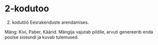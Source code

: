 # 2-kodutoo

2. kodutöö Eesrakenduste arendamises.

Mäng: Kivi, Paber, Käärid.
Mängija vajutab pildile, arvuti genereerib enda poolse sisesndi ja kuvab tulemused.
